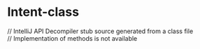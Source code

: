 # Intent-class
 // IntelliJ API Decompiler stub source generated from a class file  
 // Implementation of methods is not available
